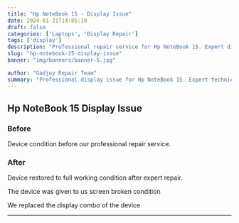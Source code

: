 ```yaml
---
title: "Hp NoteBook 15 - Display Issue"
date: 2024-01-21T14:05:19
draft: false
categories: ['Laptops', 'Display Repair']
tags: ['display']
description: "Professional repair service for Hp NoteBook 15. Expert diagnosis and quality repairs in Bangalore."
slug: "hp-notebook-15-display-issue"
banner: "img/banners/banner-5.jpg"

author: "Gadjoy Repair Team"
summary: "Professional display issue for Hp NoteBook 15. Expert technicians, quality parts, warranty included."
---
```


## Hp NoteBook 15 Display Issue

### Before

Device condition before our professional repair service.

### After

Device restored to full working condition after expert repair.

The device was given to us screen broken condition

We replaced the display combo of the device

---